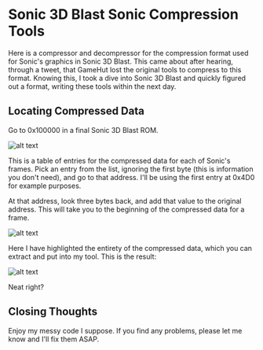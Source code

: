 # Sonic 3D Blast Sonic Compression Tools

Here is a compressor and decompressor for the compression format used for Sonic's graphics in Sonic 3D Blast. This came about after hearing, through a tweet, that GameHut lost the original tools to compress to this format. Knowing this, I took a dive into Sonic 3D Blast and quickly figured out a format, writing these tools within the next day.

## Locating Compressed Data

Go to 0x100000 in a final Sonic 3D Blast ROM.

![alt text](https://i.imgur.com/tvfPvtn.png)

This is a table of entries for the compressed data for each of Sonic's frames. Pick an entry from the list, ignoring the first byte (this is information you don't need), and go to that address. I'll be using the first entry at 0x4D0 for example purposes.

At that address, look three bytes back, and add that value to the original address. This will take you to the beginning of the compressed data for a frame.

![alt text](https://i.imgur.com/V7ziGwn.png)

Here I have highlighted the entirety of the compressed data, which you can extract and put into my tool. This is the result:

![alt text](https://i.imgur.com/EMaHnQn.png)

Neat right?

## Closing Thoughts

Enjoy my messy code I suppose. If you find any problems, please let me know and I'll fix them ASAP.